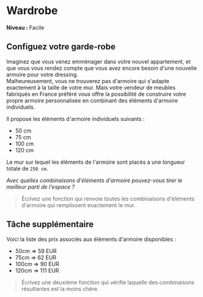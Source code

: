 # Wardrobe

**Niveau :** Facile

## Configuez votre garde-robe

Imaginez que vous venez emménager dans votre nouvel appartement, et que vous vous rendez compte que vous avez encore besoin d'une nouvelle armoire pour votre dressing.  
Malheureusement, vous ne trouverez pas d'armoire qui s'adapte exactement à la taille de votre mur. Mais votre vendeur de meubles fabriqués en France préféré vous offre la possibilité de construire votre propre armoire personnalisée en combinant des éléments d'armoire individuels.

Il propose les éléments d'armoire individuels suivants :  
 - 50 cm
 - 75 cm
 - 100 cm
 - 120 cm
 
Le mur sur lequel les éléments de l'armoire sont placés a une longueur totale de `250 cm`. 

_Avec quelles combinaisons d'éléments d'armoire pouvez-vous tirer le meilleur parti de l'espace ?_

> Écrivez une fonction qui renvoie toutes les combinaisons d'éléments d'armoire qui remplissent exactement le mur.

## Tâche supplémentaire

Voici la liste des prix associés aux éléments d'armoire disponibles :

 - 50cm => 59 EUR
 - 75cm => 62 EUR
 - 100cm => 90 EUR
 - 120cm => 111 EUR

> Écrivez une deuxième fonction qui vérifie laquelle des combinaisons résultantes est la moins chère.